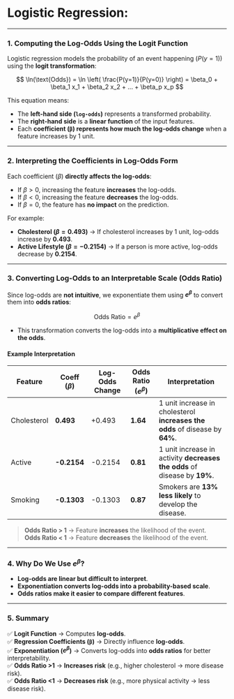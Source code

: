 # Logistic Regression:

---
### **1. Computing the Log-Odds Using the Logit Function**
Logistic regression models the probability of an event happening ($P(y=1)$) using the **logit transformation**:

$$
\ln(\text{Odds}) = \ln \left( \frac{P(y=1)}{P(y=0)} \right) = \beta_0 + \beta_1 x_1 + \beta_2 x_2 + ... + \beta_p x_p
$$

This equation means:
- The **left-hand side (`log-odds`)** represents a transformed probability.
- The **right-hand side** is a **linear function** of the input features.
- Each **coefficient (`β`) represents how much the log-odds change** when a feature increases by 1 unit.

---

### **2. Interpreting the Coefficients in Log-Odds Form**
Each coefficient ($\beta$) **directly affects the log-odds**:

- If $\beta > 0$, increasing the feature **increases** the log-odds.
- If $\beta < 0$, increasing the feature **decreases** the log-odds.
- If $\beta = 0$, the feature has **no impact** on the prediction.

For example:
- **Cholesterol ($\beta = 0.493$)** → If cholesterol increases by 1 unit, log-odds increase by **0.493**.
- **Active Lifestyle ($\beta = -0.2154$)** → If a person is more active, log-odds decrease by **0.2154**.

---

### **3. Converting Log-Odds to an Interpretable Scale (Odds Ratio)**
Since log-odds are **not intuitive**, we exponentiate them using **$e^\beta$** to convert them into **odds ratios**:

$$
\text{Odds Ratio} = e^{\beta}
$$

- This transformation converts the log-odds into a **multiplicative effect on the odds**.

#### **Example Interpretation**
| Feature     | Coeff ($\beta$) | Log-Odds Change | Odds Ratio ($e^\beta$) | Interpretation                                                               |
| ----------- | --------------- | --------------- | ---------------------- | ---------------------------------------------------------------------------- |
| Cholesterol | **0.493**       | +0.493          | **1.64**               | 1 unit increase in cholesterol **increases the odds** of disease by **64%**. |
| Active      | **-0.2154**     | -0.2154         | **0.81**               | 1 unit increase in activity **decreases the odds** of disease by **19%**.    |
| Smoking     | **-0.1303**     | -0.1303         | **0.87**               | Smokers are **13% less likely** to develop the disease.                      |

> **Odds Ratio > 1** → Feature **increases** the likelihood of the event.  
> **Odds Ratio < 1** → Feature **decreases** the likelihood of the event.

---

### **4. Why Do We Use $e^\beta$?**
- **Log-odds are linear but difficult to interpret**.
- **Exponentiation converts log-odds into a probability-based scale**.
- **Odds ratios make it easier to compare different features**.

---

### **5. Summary**
✅ **Logit Function** → Computes **log-odds**.  
✅ **Regression Coefficients (`β`)** → Directly influence **log-odds**.  
✅ **Exponentiation ($e^\beta$)** → Converts log-odds into **odds ratios** for better interpretability.  
✅ **Odds Ratio >1** → **Increases risk** (e.g., higher cholesterol → more disease risk).  
✅ **Odds Ratio <1** → **Decreases risk** (e.g., more physical activity → less disease risk).  